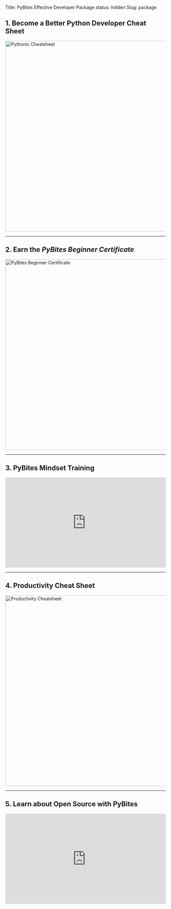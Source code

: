Title: PyBites Effective Developer Package
status: hidden
Slug: package

## 1. Become a Better Python Developer Cheat Sheet

<a href="https://gallery.mailchimp.com/822043293f280259d4b8d2a3e/files/fa85b60d-3713-47e7-a7b4-5542d463d2fe/pybites_cheatsheet.pdf" target="_blank"><img src="https://pybit.es/images/pythonic-cheatsheet.png" alt="Pythonic Cheatsheet" style="width: 600px;"></a> 

---

## 2. Earn the _PyBites Beginner Certificate_

<a href="https://codechalleng.es/bites/" target="_blank"><img src="https://pybit.es/images/pybites-beginner-certificate.png" alt="PyBites Beginner Certificate" style="width: 600px;"></a> 

---

## 3. PyBites Mindset Training

<div class="vimeo-space" style="padding: 56.25% 0 0 0; position: relative;"><iframe src="https://player.vimeo.com/video/408776932" style="height: 100%; left: 0; position: absolute; top: 0; width: 100%;" frameborder="0" webkitallowfullscreen mozallowfullscreen allowfullscreen></iframe></div>

---

## 4. Productivity Cheat Sheet

<a href="https://www.dropbox.com/s/eqolo9j3u189b2r/PyBites%20Productivity%20Cheatsheet.pdf?dl=0" target="_blank"><img src="https://pybit.es/images/productivity-cheatsheet.png" alt="Productivity Cheatsheet" style="width: 600px;"></a> 

---

## 5. Learn about Open Source with PyBites

<div class="vimeo-space" style="padding: 56.25% 0 0 0; position: relative;"><iframe src="https://player.vimeo.com/video/408784077" style="height: 100%; left: 0; position: absolute; top: 0; width: 100%;" frameborder="0" webkitallowfullscreen mozallowfullscreen allowfullscreen></iframe></div>
